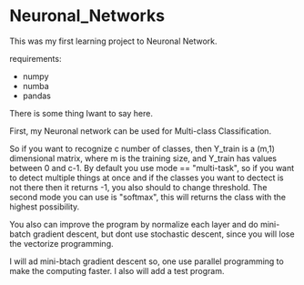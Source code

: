 # Neuronal_Networks
This was my first learning project to Neuronal Network.

requirements:
- numpy
- numba
- pandas


There is some thing Iwant to say here.

First, my Neuronal network can be used for Multi-class Classification.

So if you want to recognize c number of classes, then Y_train is a (m,1) dimensional matrix, where m is the training size, and Y_train has values between 0 and c-1. 
By default you use mode == "multi-task", so if you want to detect multiple things at once and if the classes you want to dectect is not there then it returns -1, you also should to change threshold.
The second mode you can use is "softmax", this will returns the class with the highest possibility.

You also can improve the program by normalize each layer and do mini-batch gradient descent, but dont use stochastic descent, since you will lose the vectorize programming.

I will ad mini-btach gradient descent so, one use parallel programming to make the computing faster. I also will add a test program.
